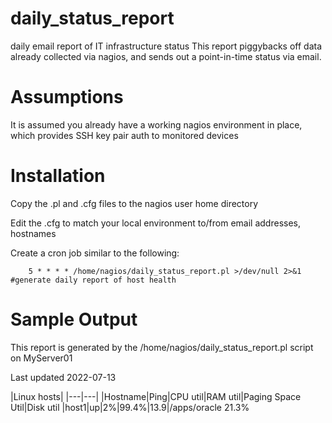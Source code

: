 # daily_status_report
daily email report of IT infrastructure status
This report piggybacks off data already collected via nagios, and sends out a point-in-time status via email.

# Assumptions
It is assumed you already have a working nagios environment in place, which provides SSH key pair auth to monitored devices

# Installation
Copy the .pl and .cfg files to the nagios user home directory

Edit the .cfg to match your local environment to/from email addresses, hostnames

Create a cron job similar to the following:
```
    5 * * * * /home/nagios/daily_status_report.pl >/dev/null 2>&1 #generate daily report of host health
```

# Sample Output

This report is generated by the /home/nagios/daily_status_report.pl script on MyServer01

Last updated 2022-07-13

|Linux hosts|
|---|---|
|Hostname|Ping|CPU util|RAM util|Paging Space Util|Disk util
|host1|up|2%|99.4%|13.9|/apps/oracle 21.3%
